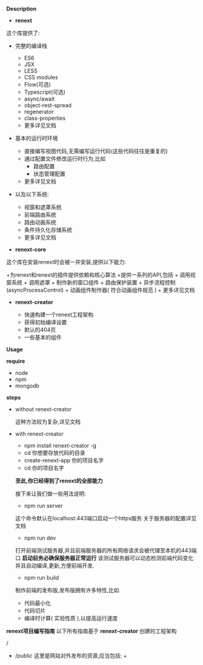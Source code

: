 **Description**

+ **renext**

这个库提供了:
+ 完整的编译栈
  + ES6
  + JSX
  + LESS
  + CSS modules
  + Flow(可选)
  + Typescript(可选)
  + async/await
  + object-rest-spread
  + regenerator
  + class-properties
  + 更多详见文档

+ 基本的运行时环境

  + 直接编写视图代码,无需编写运行代码(这些代码往往是重复的)
  + 通过配置文件修改运行时行为,比如
      + 路由配置
      + 状态管理配置
  + 更多详见文档

+ 以及以下系统:

  + 视窗和遮罩系统
  + 前端路由系统
  + 路由动画系统
  + 条件持久化存储系统
  + 更多详见文档


+ **renext-core**

这个库在安装renext时会被一并安装,提供以下能力:

  +为renext和renext的插件提供依赖和核心算法
  +提供一系列的API,包括
    + 调用视窗系统
    + 调用遮罩
    + 制作新的窗口组件
    + 路由保护装置
    + 异步流程控制(asyncProcessControl)
    + 动画组件制作器( 符合动画组件规范 )
    + 更多详见文档

+ **renext-creator**

  + 快速构建一个renext工程架构
  + 获得初始编译设置
  + 默认的404页
  + 一些基本的组件

**Usage**

  **require**
  + node
  + npm
  + mongodb

  **steps**

  + without renext-creator

    这种方法较为复杂,详见文档

  + with renext-creator
    + npm install renext-creator -g
    + cd 你想要存放代码的目录
    + create-renext-app 你的项目名字
    + cd 你的项目名字

    **至此,你已经得到了renext的全部能力**

    接下来让我们做一些用法说明:

    + npm run server

    这个命令默认在localhost:443端口启动一个https服务
    关于服务器的配置详见文档

    + npm run dev

    打开前端测试服务器,并且前端服务器的所有网络请求会被代理至本机的443端口
    **启动前务必确保服务器正常运行**
    该测试服务器可以动态检测前端代码变化并且自动编译,更新,方便前端开发.

    + npm run build

    制作前端的发布版,发布版拥有许多特性,比如

      + 代码最小化
      + 代码切片
      + 编译时计算( 实验性质 ),以提高运行速度

**renext项目编写指南**
  以下所有指南基于 **renext-creator** 创建的工程架构

  /
  + /public
    这里是网站对外发布的资源,应当包括:
      +
